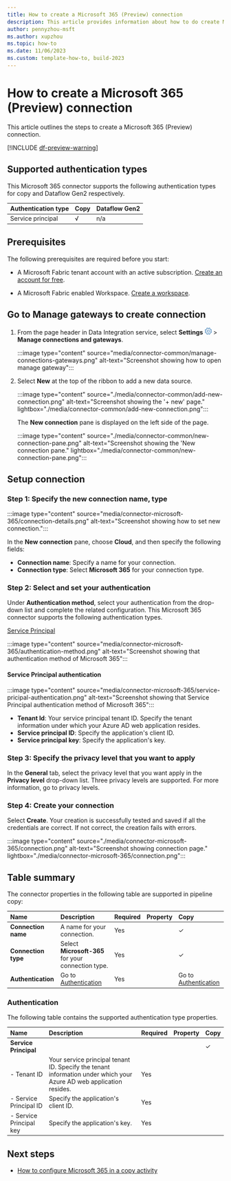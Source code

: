 ```yaml
---
title: How to create a Microsoft 365 (Preview) connection
description: This article provides information about how to do create Microsoft 365 (Preview) connection in [!INCLUDE [product-name](../includes/product-name.md)].
author: pennyzhou-msft
ms.author: xupzhou
ms.topic: how-to
ms.date: 11/06/2023
ms.custom: template-how-to, build-2023
---
```


# How to create a Microsoft 365 (Preview) connection

This article outlines the steps to create a Microsoft 365 (Preview) connection.

[!INCLUDE [df-preview-warning](includes/data-factory-preview-warning.md)]

## Supported authentication types

This Microsoft 365 connector supports the following authentication types for copy and Dataflow Gen2 respectively.  

|Authentication type |Copy |Dataflow Gen2 |
|:---|:---|:---|
|Service principal| √| n/a|

## Prerequisites

The following prerequisites are required before you start:

- A Microsoft Fabric tenant account with an active subscription. [Create an account for free](../get-started/fabric-trial.md).

- A Microsoft Fabric enabled Workspace. [Create a workspace](../get-started/create-workspaces.md).

## Go to Manage gateways to create connection

1. From the page header in Data Integration service, select **Settings** ![Settings gear icon](./media/connector-common/settings.png) > **Manage connections and gateways**.

   :::image type="content" source="media/connector-common/manage-connections-gateways.png" alt-text="Screenshot showing how to open manage gateway":::

2. Select **New** at the top of the ribbon to add a new data source.

   :::image type="content" source="./media/connector-common/add-new-connection.png" alt-text="Screenshot showing the '+ new' page." lightbox="./media/connector-common/add-new-connection.png":::

   The **New connection** pane is displayed on the left side of the page.

    :::image type="content" source="./media/connector-common/new-connection-pane.png" alt-text="Screenshot showing the 'New connection pane." lightbox="./media/connector-common/new-connection-pane.png":::

## Setup connection

### Step 1: Specify the new connection name, type

   :::image type="content" source="media/connector-microsoft-365/connection-details.png" alt-text="Screenshot showing how to set new connection.":::

In the **New connection** pane, choose **Cloud**, and then specify the following fields:

- **Connection name**: Specify a name for your connection.
- **Connection type**: Select **Microsoft 365** for your connection type.

### Step 2:  Select and set your authentication

Under **Authentication method**, select your authentication from the drop-down list and complete the related configuration. This Microsoft 365 connector supports the following authentication types.

[Service Principal](#service-principal-authentication)

:::image type="content" source="media/connector-microsoft-365/authentication-method.png" alt-text="Screenshot showing that authentication method of Microsoft 365":::

#### Service Principal authentication

:::image type="content" source="media/connector-microsoft-365/service-pricipal-authentication.png" alt-text="Screenshot showing that Service Principal authentication method of Microsoft 365":::

- **Tenant Id**: Your service principal tenant ID. Specify the tenant information under which your Azure AD web application resides.
- **Service principal ID**: Specify the application's client ID.
- **Service principal key**: Specify the application's key.

### Step 3: Specify the privacy level that you want to apply

In the **General** tab, select the privacy level that you want apply in the **Privacy level** drop-down list. Three privacy levels are supported. For more information, go to privacy levels.

### Step 4: Create your connection

Select **Create**. Your creation is successfully tested and saved if all the credentials are correct. If not correct, the creation fails with errors.

:::image type="content" source="./media/connector-microsoft-365/connection.png" alt-text="Screenshot showing connection page." lightbox="./media/connector-microsoft-365/connection.png":::

## Table summary

The connector properties in the following table are supported in pipeline copy:

|Name|Description|Required|Property|Copy|
|:---|:---|:---|:---|:---|
|**Connection name**|A name for your connection.|Yes||✓|
|**Connection type**|Select **Microsoft-365** for your connection type.|Yes||✓|
|**Authentication**|Go to [Authentication](#authentication) |Yes||Go to [Authentication](#authentication)|

### Authentication

The following table contains the supported authentication type properties.

|Name|Description|Required|Property|Copy|
|:---|:---|:---|:---|:---|
|**Service Principal**||||✓|
|- Tenant ID|Your service principal tenant ID. Specify the tenant information under which your Azure AD web application resides.|Yes |||
|- Service Principal ID|Specify the application's client ID.|Yes |||
|- Service Principal key|Specify the application's key.|Yes |||

## Next steps

- [How to configure Microsoft 365 in a copy activity](connector-microsoft-365-copy-activity.md)
